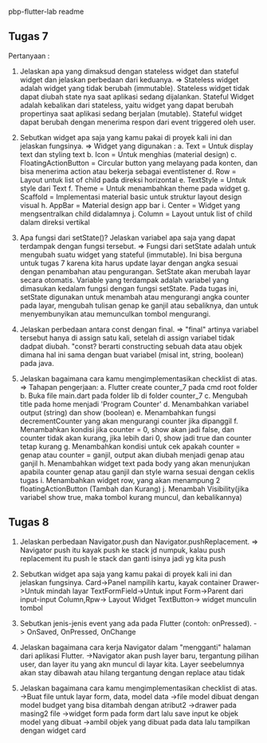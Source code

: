pbp-flutter-lab readme

## Tugas 7
Pertanyaan :
1. Jelaskan apa yang dimaksud dengan stateless widget dan stateful widget dan jelaskan perbedaan dari keduanya.
=>  Stateless widget adalah widget yang tidak berubah (immutable). Stateless widget tidak dapat diubah state nya saat aplikasi sedang dijalankan. Stateful Widget adalah kebalikan dari stateless, yaitu widget yang dapat berubah propertinya saat aplikasi sedang berjalan (mutable). Stateful widget dapat berubah dengan menerima respon dari event triggered oleh user.

2. Sebutkan widget apa saja yang kamu pakai di proyek kali ini dan jelaskan fungsinya.
=>  Widget yang digunakan :
a. Text = Untuk display text dan styling text
b. Icon = Untuk menghias (material design)
c. FloatingActionButton = Circular button yang melayang pada konten, dan bisa menerima action atau bekerja sebagai eventlistener
d. Row = Layout untuk list of child pada direksi horizontal
e. TextStyle = Untuk style dari Text
f. Theme = Untuk menambahkan theme pada widget
g. Scaffold = Implementasi material basic untuk struktur layout design visual
h. AppBar = Material design app bar
i. Center = Widget yang mengsentralkan child didalamnya
j. Column = Layout untuk list of child dalam direksi vertikal
    
3. Apa fungsi dari setState()? Jelaskan variabel apa saja yang dapat terdampak dengan fungsi tersebut.
=> Fungsi dari setState adalah untuk mengubah suatu widget yang stateful (immutable). Ini bisa berguna untuk tugas 7 karena kita harus update layar dengan angka sesuai dengan penambahan atau pengurangan. SetState akan merubah layar secara otomatis. Variable yang terdampak adalah variabel yang dimasukan kedalam fungsi dengan fungsi setState. Pada tugas ini, setState digunakan untuk menambah atau mengurangi angka counter pada layar, mengubah tulisan genap ke ganjil atau sebaliknya, dan untuk menyembunyikan atau memunculkan tombol mengurangi.

4. Jelaskan perbedaan antara const dengan final.
=> "final" artinya variabel tersebut hanya di assign satu kali, setelah di assign variabel tidak dadpat diubah. "const? berarti constructing sebuah data atau objek dimana hal ini sama dengan buat variabel (misal int, string, boolean) pada java.

5. Jelaskan bagaimana cara kamu mengimplementasikan checklist di atas.
=> Tahapan pengerjaan:
a. Flutter create counter_7 pada cmd root folder
b. Buka file main.dart pada folder lib di folder counter_7
c. Mengubah title pada home menjadi 'Program Counter'
d. Menambahkan variabel output (string) dan show (boolean)
e. Menambahkan fungsi decrementCounter yang akan mengurangi counter jika dipanggil
f. Menambahkan kondisi jika counter = 0, show akan jadi false, dan counter tidak akan kurang, jika lebih dari 0, show jadi true dan counter tetap kurang
g. Menambahkan kondisi untuk cek apakah counter = genap atau counter = ganjil, output akan diubah menjadi genap atau ganjil
h. Menambahkan widget text pada body yang akan menunjukan apabila counter genap atau ganjil dan style warna sesuai dengan ceklis tugas
i. Menambahkan widget row, yang akan menampung 2 floatingActionButton (Tambah dan Kurang)
j. Menambah Visibility(jika variabel show true, maka tombol kurang muncul, dan kebalikannya)

## Tugas 8
1. Jelaskan perbedaan Navigator.push dan Navigator.pushReplacement.
=> Navigator push itu kayak push ke stack jd numpuk, kalau push replacement itu push le stack dan ganti isinya jadi yg kita push

2. Sebutkan widget apa saja yang kamu pakai di proyek kali ini dan jelaskan fungsinya.
Card->Panel nampilih kartu, kayak container
Drawer->Untuk mindah layar
TextFormField->Untuk input 
Form->Parent dari input-input
Column,Rpw-> Layout Widget
TextButton-> widget munculin tombol

3. Sebutkan jenis-jenis event yang ada pada Flutter (contoh: onPressed).
-> OnSaved, OnPressed, OnChange

4. Jelaskan bagaimana cara kerja Navigator dalam "mengganti" halaman dari aplikasi Flutter.
->Navigator akan push layer baru, tergantung pilihan user, dan layer itu yang akn muncul di layar kita. Layer seebelumnya akan stay dibawah atau hilang tergantung dengan replace atau tidak

5. Jelaskan bagaimana cara kamu mengimplementasikan checklist di atas.
->Buat file untuk layar form, data, model data
->file model dibuat dengan model budget yang bisa ditambah dengan atribut2
->drawer pada masing2 file
->widget form pada form dart lalu save input ke objek model yang dibuat
->ambil objek yang dibuat pada data lalu tampilkan dengan widget card